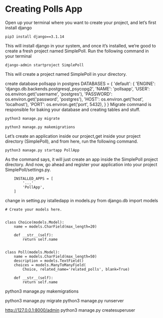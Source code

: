 # Creating Polls App
Open up your terminal where you want to create your project, and let’s first install django

    pip3 install django==3.1.14
This will install django in your system, and once it’s installed, we’re good to create a fresh project named SimplePoll. Run the following command in your terminal

    django-admin startproject SimplePoll
This will create a project named SimplePoll in your directory. 

create database pollsapp in postgres
DATABASES = {
    'default': {
        'ENGINE': 'django.db.backends.postgresql_psycopg2',
        'NAME': 'pollsapp',
        'USER': os.environ.get('username', 'postgres'),
        'PASSWORD': os.environ.get('password', 'postgres'),
        'HOST': os.environ.get('host', 'localhost'),
        'PORT': os.environ.get('port', 5432),
    }
}
Migrate command is responsible for baking your database and creating tables and stuff.

    python3 manage.py migrate

    python3 manage.py makemigrations

Let’s create an application inside our project,get inside your project directory (SimplePoll), and from here, run the following command.

    python3 manage.py startapp PollApp

As the command says, it will just create an app inside the SimplePoll project directory. And now, go ahead and register your application into your project SimplePoll/settings.py.
```
    INSTALLED_APPS = [
        '...'
        'PollApp',
    ]
```
    
change in setting.py istalledapp
in models.py
    from django.db import models

    # Create your models here.
    
    
    class Choice(models.Model):
        name = models.CharField(max_length=20)
    
        def __str__(self):
            return self.name
    
    
    class Poll(models.Model):
        name = models.CharField(max_length=50)
        description = models.TextField()
        choices = models.ManyToManyField(
            Choice, related_name='related_polls', blank=True)
    
        def __str__(self):
            return self.name

python3 manage.py makemigrations

python3 manage.py migrate
python3 manage.py runserver

http://127.0.0.1:8000/admin
 python3 manage.py createsuperuser

